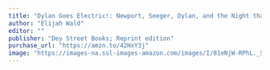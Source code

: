 ```yaml
---
title: "Dylan Goes Electric!: Newport, Seeger, Dylan, and the Night that Split the Sixties"
author: "Elijah Wald"
editor: ""
publisher: "Dey Street Books; Reprint edition"
purchase_url: "https://amzn.to/42HxY3j"
image: "https://images-na.ssl-images-amazon.com/images/I/81eNjW-RPhL._SL75_.jpg"
---
```

